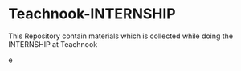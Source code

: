 # Teachnook-INTERNSHIP
This Repository contain materials which is collected while doing the INTERNSHIP at Teachnook

e
